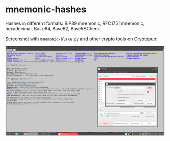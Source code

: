 # mnemonic-hashes
Hashes in different formats: BIP39 mnemonic, RFC1751 mnemonic, hexadecimal, Base64, Base62, Base58Check.

Screenshot with `mnemonic-blake.py` and other crypto tools on [Cryptopup](https://github.com/vstoykovbg/cryptopup):

![Cryptopup with Veracrypt, mouse-seed-generator.py, mnemonic-blake.py](https://raw.githubusercontent.com/vstoykovbg/cryptopup/main/images/cryptopup_vera.png?raw=true "Cryptopup with Veracrypt, mouse-seed-generator.py, mnemonic-blake.py")
